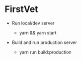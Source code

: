 # FirstVet

- Run local/dev server
    - yarn && yarn start

- Build and run production server
    - yarn run build:production